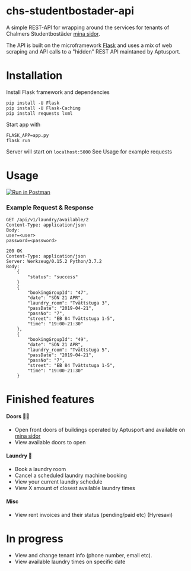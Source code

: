 # chs-studentbostader-api
A simple REST-API for wrapping around the services for tenants of Chalmers Studentbostäder [mina sidor](https://www.chalmersstudentbostader.se/min-bostad/). 

The API is built on the microframework [Flask](http://flask.pocoo.org/) and uses a mix of web scraping and API calls to a "hidden" REST API maintaned by Aptusport.

# Installation
Install Flask framework and dependencies
```
pip install -U Flask
pip install -U Flask-Caching
pip install requests lxml
```
Start app with
```
FLASK_APP=app.py
flask run
```
Server will start on `localhost:5000` See Usage for example requests


# Usage
[![Run in Postman](https://run.pstmn.io/button.svg)](https://app.getpostman.com/run-collection/c37165aed8d58936867b)

### Example Request & Response
```
GET /api/v1/laundry/available/2
Content-Type: application/json
Body: 
user=<user>
password=<password>
```
```
200 OK
Content-Type: application/json
Server: Werkzeug/0.15.2 Python/3.7.2
Body:
    {
        "status": "success"
    }
    {
        "bookingGroupId": "47",
        "date": "SÖN 21 APR",
        "laundry_room": "Tvättstuga 3",
        "passDate": "2019-04-21",
        "passNo": "7",
        "street": "EB 84 Tvättstuga 1-5",
        "time": "19:00-21:30"
    },
    {
        "bookingGroupId": "49",
        "date": "SÖN 21 APR",
        "laundry_room": "Tvättstuga 5",
        "passDate": "2019-04-21",
        "passNo": "7",
        "street": "EB 84 Tvättstuga 1-5",
        "time": "19:00-21:30"
    }
```

# Finished features
#### Doors 🔑🚪
  * Open front doors of buildings operated by Aptusport and available on [mina sidor](https://www.chalmersstudentbostader.se/min-bostad/)
  * View available doors to open
 
#### Laundry 🧺
 * Book a laundry room
 * Cancel a scheduled laundry machine booking
 * View your current laundry schedule
 * View X amount of closest available laundry times

#### Misc
 * View rent invoices and their status (pending/paid etc) (Hyresavi)

# In progress
 * View and change tenant info (phone number, email etc).
 * View available laundry times on specific date
